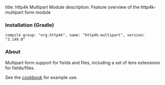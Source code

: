 title: http4k Multipart Module
description: Feature overview of the http4k-multipart form module

### Installation (Gradle)
```compile group: "org.http4k", name: "http4k-multipart", version: "3.149.0"```

### About

Multipart form support for fields and files, including a set of lens extensions for fields/files.

See the [cookbook](/cookbook/multipart_forms/) for example use.
